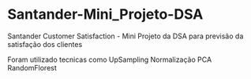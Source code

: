 # Santander-Mini_Projeto-DSA
Santander Customer Satisfaction - Mini Projeto da DSA para previsão da satisfação dos clientes

Foram utilizado tecnicas como
  UpSampling
  Normalização
  PCA
  RandomFlorest
